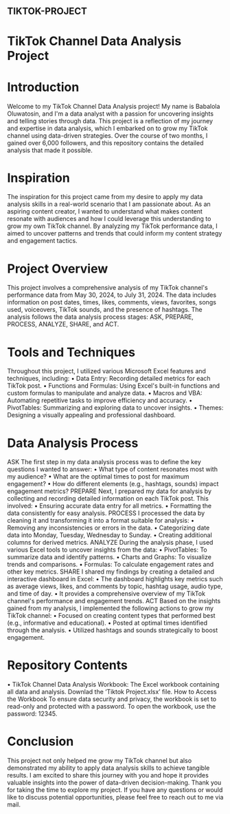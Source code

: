 ## TIKTOK-PROJECT

# TikTok Channel Data Analysis Project
# Introduction
Welcome to my TikTok Channel Data Analysis project! My name is Babalola Oluwatosin, and I'm a data analyst with a passion for uncovering insights and telling stories through data. This project is a reflection of my journey and expertise in data analysis, which I embarked on to grow my TikTok channel using data-driven strategies. Over the course of two months, I gained over 6,000 followers, and this repository contains the detailed analysis that made it possible.
# Inspiration
The inspiration for this project came from my desire to apply my data analysis skills in a real-world scenario that I am passionate about. As an aspiring content creator, I wanted to understand what makes content resonate with audiences and how I could leverage this understanding to grow my own TikTok channel. By analyzing my TikTok performance data, I aimed to uncover patterns and trends that could inform my content strategy and engagement tactics.
# Project Overview
This project involves a comprehensive analysis of my TikTok channel's performance data from May 30, 2024, to July 31, 2024. The data includes information on post dates, times, likes, comments, views, favorites, songs used, voiceovers, TikTok sounds, and the presence of hashtags. The analysis follows the data analysis process stages: ASK, PREPARE, PROCESS, ANALYZE, SHARE, and ACT.
# Tools and Techniques
Throughout this project, I utilized various Microsoft Excel features and techniques, including:
•	Data Entry: Recording detailed metrics for each TikTok post.
•	Functions and Formulas: Using Excel's built-in functions and custom formulas to manipulate and analyze data.
•	Macros and VBA: Automating repetitive tasks to improve efficiency and accuracy.
•	PivotTables: Summarizing and exploring data to uncover insights.
•	Themes: Designing a visually appealing and professional dashboard.
# Data Analysis Process
ASK
The first step in my data analysis process was to define the key questions I wanted to answer:
•	What type of content resonates most with my audience?
•	What are the optimal times to post for maximum engagement?
•	How do different elements (e.g., hashtags, sounds) impact engagement metrics?
PREPARE
Next, I prepared my data for analysis by collecting and recording detailed information on each TikTok post. This involved:
•	Ensuring accurate data entry for all metrics.
•	Formatting the data consistently for easy analysis.
PROCESS
I processed the data by cleaning it and transforming it into a format suitable for analysis:
•	Removing any inconsistencies or errors in the data.
•	Categorizing date data into Monday, Tuesday, Wednesday to Sunday.
•	Creating additional columns for derived metrics.
ANALYZE
During the analysis phase, I used various Excel tools to uncover insights from the data:
•	PivotTables: To summarize data and identify patterns.
•	Charts and Graphs: To visualize trends and comparisons.
•	Formulas: To calculate engagement rates and other key metrics.
SHARE
I shared my findings by creating a detailed and interactive dashboard in Excel:
•	The dashboard highlights key metrics such as average views, likes, and comments by topic, hashtag usage, audio type, and time of day.
•	It provides a comprehensive overview of my TikTok channel's performance and engagement trends.
ACT
Based on the insights gained from my analysis, I implemented the following actions to grow my TikTok channel:
•	Focused on creating content types that performed best (e.g., informative and educational).
•	Posted at optimal times identified through the analysis.
•	Utilized hashtags and sounds strategically to boost engagement.
# Repository Contents
•	TikTok Channel Data Analysis Workbook: The Excel workbook containing all data and analysis. Downlad the ‘Tiktok Project.xlsx’  file.
How to Access the Workbook
To ensure data security and privacy, the workbook is set to read-only and protected with a password. To open the workbook, use the password: 12345.
# Conclusion
This project not only helped me grow my TikTok channel but also demonstrated my ability to apply data analysis skills to achieve tangible results. I am excited to share this journey with you and hope it provides valuable insights into the power of data-driven decision-making.
Thank you for taking the time to explore my project. If you have any questions or would like to discuss potential opportunities, please feel free to reach out to me via mail. 
